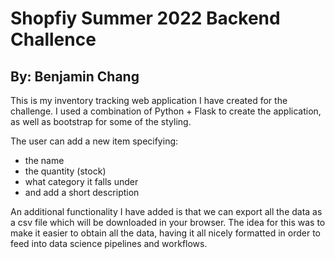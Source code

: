 # Shopfiy Summer 2022 Backend Challence
## By: Benjamin Chang

This is my inventory tracking web application I have created for the challenge. I used a combination of Python + Flask to create the application, as well as bootstrap 
for some of the styling. 



The user can add a new item specifying:
- the name
- the quantity (stock)
- what category it falls under
- and add a short description



An additional functionality I have added is that we can export all the data as a csv file which will be downloaded in your browser. The idea for this was to make it 
easier to obtain all the data, having it all nicely formatted in order to feed into data science pipelines and workflows.
